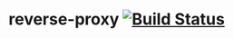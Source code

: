# reverse-proxy [![Build Status](https://travis-ci.org/presbrey/reverse-proxy.svg)](https://travis-ci.org/presbrey/reverse-proxy)

